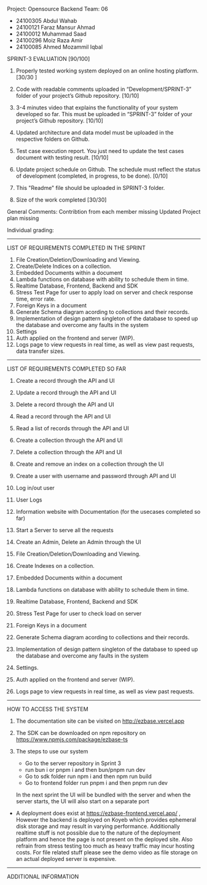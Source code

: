 Project: Opensource Backend
Team: 06

- 24100305 Abdul Wahab
- 24100121 Faraz Mansur Ahmad
- 24100012 Muhammad Saad
- 24100296 Moiz Raza Amir
- 24100085 Ahmed Mozammil Iqbal

SPRINT-3 EVALUATION [90/100]
 
1. Properly tested working system deployed on an online hosting platform.
        [30/30 ]
2. Code with readable comments uploaded in “Development/SPRINT-3” folder of your project’s Github repository.
        [10/10]
3. 3-4 minutes video that explains the functionality of your system developed so far. This must be uploaded in “SPRINT-3” folder of your project’s Github repository.
       [10/10]
4. Updated architecture and data model must be uploaded in the respective folders on Github.
		
5. Test case execution report. You just need to update the test cases document with testing result.
        [10/10]
6. Update project schedule on Github. The schedule must reflect the status of development (completed, in progress, to be done).
		[0/10]
7. This "Readme" file should be uploaded in SPRINT-3 folder.
        
8. Size of the work completed
        [30/30]

General Comments:
Contribtion from each member missing
Updated Project plan missing

Individual grading:

------------------------------------------------------------------------------------------------

LIST OF REQUIREMENTS COMPLETED IN THE SPRINT

1. File Creation/Deletion/Downloading and Viewing.
2. Create/Delete Indices on a collection.
3. Embedded Documents within a document
4. Lambda functions on database with ability to schedule them in time.
5. Realtime Database, Frontend, Backend and SDK
6. Stress Test Page for user to apply load on server and check response time, error rate.
7. Foreign Keys in a document
8. Generate Schema diagram acording to collections and their records.
9. Implementation of design pattern singleton of the database to speed up the database and overcome any faults in the system
10. Settings
11. Auth applied on the frontend and server (WIP).
12. Logs page to view requests in real time, as well as view past requests, data transfer sizes.

------------------------------------------------------------------------------------------------


LIST OF REQUIREMENTS COMPLETED SO FAR

1.	Create a record through the API and UI
2.	Update a record through the API and UI
3.	Delete a record through the API and UI
4.	Read a record through the API and UI
5.  Read a list of records through the API and UI
6.	Create a collection through the API and UI
7.	Delete a collection through the API and UI
8.  Create and remove an index on a collection through the UI
9.  Create a user with username and password through API and UI
10. Log in/out user
11. User Logs
12. Information website with Documentation (for the usecases completed so far)
13.	Start a Server to serve all the requests
14. Create an Admin, Delete an Admin through the UI
15. File Creation/Deletion/Downloading and Viewing.
16. Create Indexes on a collection.

17. Embedded Documents within a document
18. Lambda functions on database with ability to schedule them in time.
19. Realtime Database, Frontend, Backend and SDK
20. Stress Test Page for user to check load on server
21. Foreign Keys in a document
22. Generate Schema diagram acording to collections and their records.
23. Implementation of design pattern singleton of the database to speed up the database and overcome any faults in the system
24. Settings.
25. Auth applied on the frontend and server (WIP).
26. Logs page to view requests in real time, as well as view past requests.


------------------------------------------------------------------------------------------------

HOW TO ACCESS THE SYSTEM

1. The documentation site can be visited on http://ezbase.vercel.app
2. The SDK can be downloaded on npm repository on https://www.npmjs.com/package/ezbase-ts
3. The steps to use our system
    - Go to the server repository in Sprint 3
    - run bun i or pnpm i and then bun/pnpm run dev
    - Go to sdk folder run npm i and then npm run build
    - Go to frontend folder run pnpm i and then pnpm run dev

    In the next sprint the UI will be bundled with the server and when the server starts, the UI will also start on a separate port
* A deployment does exist at https://ezbase-frontend.vercel.app/ , However the backend is deployed on Koyeb which provides ephemeral disk storage
and may result in varying performance. Additionally realtime stuff is not possible due to the nature of the deployment platform and hence the 
page is not present on the deployed site. Also refrain from stress testing too much as heavy traffic may incur hosting costs. For file related
stuff please see the demo video as file storage on an actual deployed server is expensive.


------------------------------------------------------------------------------------------------



ADDITIONAL INFORMATION
